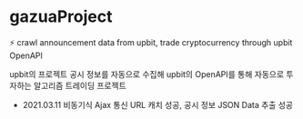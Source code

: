 # gazuaProject

⚡ crawl announcement data from upbit, trade cryptocurrency through upbit OpenAPI

upbit의 프로젝트 공시 정보를 자동으로 수집해 upbit의 OpenAPI를 통해 자동으로 투자하는
알고리즘 트레이딩 프로젝트

- 2021.03.11 비동기식 Ajax 통신 URL 캐치 성공, 공시 정보 JSON Data 추출 성공
